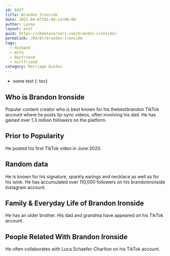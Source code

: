 ```yaml
---
id: 6437
title: Brandon Ironside
date: 2021-04-07T01:49:11+00:00
author: Laima
layout: post
guid: https://ukdataservers.com/brandon-ironside/
permalink: /04/07/brandon-ironside
tags:
  - Husband
  - Wife
  - Boyfriend
  - Girlfriend
category: Marriage Guides
---
```


* some text
{: toc}


## Who is Brandon Ironside
                  
                  
                  
Popular content creator who is best known for his thebestbrandon TikTok account where he posts lip-sync videos, often involving his dad. He has gained over 1.3 million followers on the platform. 
                  
              
            
              
            
                
                
                
## Prior to Popularity
                  
                  
                  
He posted his first TikTok video in June 2020. 
                  
              
            
              
            
                
                
                
## Random data
                  
                  
                  
He is known for his signature, sparkly earings and necklace as well as for his wink. He has accumulated over 110,000 followers on his brandonironside Instagram account. 
                  
              
            
              
            
                
                
                
## Family & Everyday Life of Brandon Ironside
                  
                  
                  
He has an older brother. His dad and grandma have appeared on his TikTok account. 
                  
              
            
              
            
                
                
                
## People Related With Brandon Ironside
                  
                  
                  
He often collaborates with Luca Schaefer-Charlton on his TikTok account. 
                  
              
            
              
            
                
              
            
              
              
            
            
              
            
          
          
          